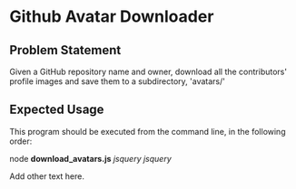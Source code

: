 # Github Avatar Downloader
## Problem Statement

Given a GitHub repository name and owner, download all the contributors' profile images and save them to a subdirectory, 'avatars/'

## Expected Usage

This program should be executed from the command line, in the following order:

node **download_avatars.js** _jsquery jsquery_

Add other text here.